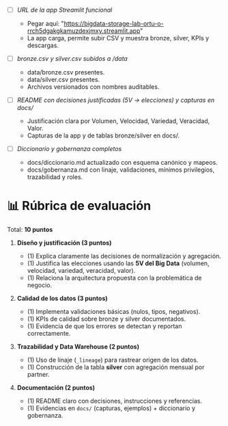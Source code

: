 - [ ] *URL de la app Streamlit funcional*
  - Pegar aquí: "https://bigdata-storage-lab-ortu-o-rrch5dgakgkamuzdexjmxy.streamlit.app"
  - La app carga, permite subir CSV y muestra bronze, silver, KPIs y descargas.

- [ ] *bronze.csv y silver.csv subidos a /data*
  - data/bronze.csv presentes.
  - data/silver.csv presentes.
  - Archivos versionados con nombres auditables.

- [ ] *README con decisiones justificadas (5V → elecciones) y capturas en docs/*
  - Justificación clara por Volumen, Velocidad, Variedad, Veracidad, Valor.
  - Capturas de la app y de tablas bronze/silver en docs/.

- [ ] *Diccionario y gobernanza completos*
  - docs/diccionario.md actualizado con esquema canónico y mapeos.
  - docs/gobernanza.md con linaje, validaciones, mínimos privilegios, trazabilidad y roles.


# 📊 Rúbrica de evaluación

Total: **10 puntos**

1. **Diseño y justificación (3 puntos)**
   - (1) Explica claramente las decisiones de normalización y agregación.
   - (1) Justifica las elecciones usando las **5V del Big Data** (volumen, velocidad, variedad, veracidad, valor).
   - (1) Relaciona la arquitectura propuesta con la problemática de negocio.

2. **Calidad de los datos (3 puntos)**
   - (1) Implementa validaciones básicas (nulos, tipos, negativos).
   - (1) KPIs de calidad sobre bronze y silver documentados.
   - (1) Evidencia de que los errores se detectan y reportan correctamente.

3. **Trazabilidad y Data Warehouse (2 puntos)**
   - (1) Uso de linaje (`_lineage`) para rastrear origen de los datos.
   - (1) Construcción de la tabla **silver** con agregación mensual por partner.

4. **Documentación (2 puntos)**
   - (1) README claro con decisiones, instrucciones y referencias.
   - (1) Evidencias en `docs/` (capturas, ejemplos) + diccionario y gobernanza.

